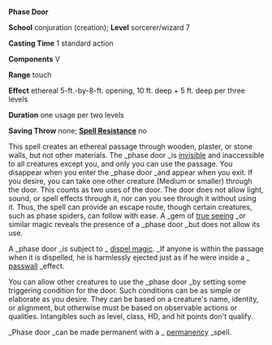  **Phase Door**

**School** conjuration (creation); **Level** sorcerer/wizard 7

**Casting Time** 1 standard action

**Components** V

**Range** touch

**Effect** ethereal 5-ft.-by-8-ft. opening, 10 ft. deep + 5 ft. deep per three levels

**Duration** one usage per two levels

**Saving Throw** none; **[Spell Resistance](../glossary.html#_spell-resistance)** no

This spell creates an ethereal passage through wooden, plaster, or stone walls, but not other materials. The _phase door _is [invisible](../glossary.html#_invisible) and inaccessible to all creatures except you, and only you can use the passage. You disappear when you enter the _phase door _and appear when you exit. If you desire, you can take one other creature (Medium or smaller) through the door. This counts as two uses of the door. The door does not allow light, sound, or spell effects through it, nor can you see through it without using it. Thus, the spell can provide an escape route, though certain creatures, such as phase spiders, can follow with ease. A _gem of [true seeing](trueSeeing.html#_true-seeing) _or similar magic reveals the presence of a _phase door _but does not allow its use.

A _phase door _is subject to _ [dispel magic](dispelMagic.html#_dispel-magic). _If anyone is within the passage when it is dispelled, he is harmlessly ejected just as if he were inside a _ [passwall](passwall.html#_passwall) _effect.

You can allow other creatures to use the _phase door _by setting some triggering condition for the door. Such conditions can be as simple or elaborate as you desire. They can be based on a creature's name, identity, or alignment, but otherwise must be based on observable actions or qualities. Intangibles such as level, class, HD, and hit points don't qualify.

_Phase door _can be made permanent with a _ [permanency](permanency.html#_permanency) _spell.

